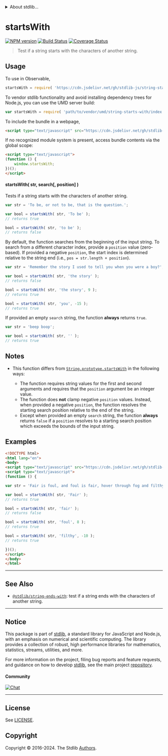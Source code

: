 <!--

@license Apache-2.0

Copyright (c) 2018 The Stdlib Authors.

Licensed under the Apache License, Version 2.0 (the "License");
you may not use this file except in compliance with the License.
You may obtain a copy of the License at

   http://www.apache.org/licenses/LICENSE-2.0

Unless required by applicable law or agreed to in writing, software
distributed under the License is distributed on an "AS IS" BASIS,
WITHOUT WARRANTIES OR CONDITIONS OF ANY KIND, either express or implied.
See the License for the specific language governing permissions and
limitations under the License.

-->


<details>
  <summary>
    About stdlib...
  </summary>
  <p>We believe in a future in which the web is a preferred environment for numerical computation. To help realize this future, we've built stdlib. stdlib is a standard library, with an emphasis on numerical and scientific computation, written in JavaScript (and C) for execution in browsers and in Node.js.</p>
  <p>The library is fully decomposable, being architected in such a way that you can swap out and mix and match APIs and functionality to cater to your exact preferences and use cases.</p>
  <p>When you use stdlib, you can be absolutely certain that you are using the most thorough, rigorous, well-written, studied, documented, tested, measured, and high-quality code out there.</p>
  <p>To join us in bringing numerical computing to the web, get started by checking us out on <a href="https://github.com/stdlib-js/stdlib">GitHub</a>, and please consider <a href="https://opencollective.com/stdlib">financially supporting stdlib</a>. We greatly appreciate your continued support!</p>
</details>

# startsWith

[![NPM version][npm-image]][npm-url] [![Build Status][test-image]][test-url] [![Coverage Status][coverage-image]][coverage-url] <!-- [![dependencies][dependencies-image]][dependencies-url] -->

> Test if a string starts with the characters of another string.

<section class="intro">

</section>

<!-- /.intro -->



<section class="usage">

## Usage

To use in Observable,

```javascript
startsWith = require( 'https://cdn.jsdelivr.net/gh/stdlib-js/string-starts-with@umd/browser.js' )
```

To vendor stdlib functionality and avoid installing dependency trees for Node.js, you can use the UMD server build:

```javascript
var startsWith = require( 'path/to/vendor/umd/string-starts-with/index.js' )
```

To include the bundle in a webpage,

```html
<script type="text/javascript" src="https://cdn.jsdelivr.net/gh/stdlib-js/string-starts-with@umd/browser.js"></script>
```

If no recognized module system is present, access bundle contents via the global scope:

```html
<script type="text/javascript">
(function () {
    window.startsWith;
})();
</script>
```

#### startsWith( str, search\[, position] )

Tests if a string starts with the characters of another string.

```javascript
var str = 'To be, or not to be, that is the question.';

var bool = startsWith( str, 'To be' );
// returns true

bool = startsWith( str, 'to be' );
// returns false
```

By default, the function searches from the beginning of the input string. To search from a different character index, provide a `position` value (zero-based). If provided a negative `position`, the start index is determined relative to the string end (i.e., `pos = str.length + position`).

```javascript
var str = 'Remember the story I used to tell you when you were a boy?';

var bool = startsWith( str, 'the story' );
// returns false

bool = startsWith( str, 'the story', 9 );
// returns true

bool = startsWith( str, 'you', -15 );
// returns true
```

If provided an empty `search` string, the function **always** returns `true`.

```javascript
var str = 'beep boop';

var bool = startsWith( str, '' );
// returns true
```

</section>

<!-- /.usage -->

<section class="notes">

## Notes

-   This function differs from [`String.prototype.startsWith`][mdn-string-startswith] in the following ways:

    -   The function requires string values for the first and second arguments and requires that the `position` argument be an integer value.
    -   The function does **not** clamp negative `position` values. Instead, when provided a negative `position`, the function resolves the starting search position relative to the end of the string.
    -   Except when provided an empty `search` string, the function **always** returns `false` if a `position` resolves to a starting search position which exceeds the bounds of the input string.

</section>

<!-- /.notes -->

<section class="examples">

## Examples

<!-- eslint no-undef: "error" -->

```html
<!DOCTYPE html>
<html lang="en">
<body>
<script type="text/javascript" src="https://cdn.jsdelivr.net/gh/stdlib-js/string-starts-with@umd/browser.js"></script>
<script type="text/javascript">
(function () {

var str = 'Fair is foul, and foul is fair, hover through fog and filthy air';

var bool = startsWith( str, 'Fair' );
// returns true

bool = startsWith( str, 'fair' );
// returns false

bool = startsWith( str, 'foul', 8 );
// returns true

bool = startsWith( str, 'filthy', -10 );
// returns true

})();
</script>
</body>
</html>
```

</section>

<!-- /.examples -->



<!-- Section for related `stdlib` packages. Do not manually edit this section, as it is automatically populated. -->

<section class="related">

* * *

## See Also

-   <span class="package-name">[`@stdlib/string-ends-with`][@stdlib/string/ends-with]</span><span class="delimiter">: </span><span class="description">test if a string ends with the characters of another string.</span>

</section>

<!-- /.related -->

<!-- Section for all links. Make sure to keep an empty line after the `section` element and another before the `/section` close. -->


<section class="main-repo" >

* * *

## Notice

This package is part of [stdlib][stdlib], a standard library for JavaScript and Node.js, with an emphasis on numerical and scientific computing. The library provides a collection of robust, high performance libraries for mathematics, statistics, streams, utilities, and more.

For more information on the project, filing bug reports and feature requests, and guidance on how to develop [stdlib][stdlib], see the main project [repository][stdlib].

#### Community

[![Chat][chat-image]][chat-url]

---

## License

See [LICENSE][stdlib-license].


## Copyright

Copyright &copy; 2016-2024. The Stdlib [Authors][stdlib-authors].

</section>

<!-- /.stdlib -->

<!-- Section for all links. Make sure to keep an empty line after the `section` element and another before the `/section` close. -->

<section class="links">

[npm-image]: http://img.shields.io/npm/v/@stdlib/string-starts-with.svg
[npm-url]: https://npmjs.org/package/@stdlib/string-starts-with

[test-image]: https://github.com/stdlib-js/string-starts-with/actions/workflows/test.yml/badge.svg?branch=v0.2.2
[test-url]: https://github.com/stdlib-js/string-starts-with/actions/workflows/test.yml?query=branch:v0.2.2

[coverage-image]: https://img.shields.io/codecov/c/github/stdlib-js/string-starts-with/main.svg
[coverage-url]: https://codecov.io/github/stdlib-js/string-starts-with?branch=main

<!--

[dependencies-image]: https://img.shields.io/david/stdlib-js/string-starts-with.svg
[dependencies-url]: https://david-dm.org/stdlib-js/string-starts-with/main

-->

[chat-image]: https://img.shields.io/gitter/room/stdlib-js/stdlib.svg
[chat-url]: https://app.gitter.im/#/room/#stdlib-js_stdlib:gitter.im

[stdlib]: https://github.com/stdlib-js/stdlib

[stdlib-authors]: https://github.com/stdlib-js/stdlib/graphs/contributors

[cli-section]: https://github.com/stdlib-js/string-starts-with#cli
[cli-url]: https://github.com/stdlib-js/string-starts-with/tree/cli
[@stdlib/string-starts-with]: https://github.com/stdlib-js/string-starts-with/tree/main

[umd]: https://github.com/umdjs/umd
[es-module]: https://developer.mozilla.org/en-US/docs/Web/JavaScript/Guide/Modules

[deno-url]: https://github.com/stdlib-js/string-starts-with/tree/deno
[deno-readme]: https://github.com/stdlib-js/string-starts-with/blob/deno/README.md
[umd-url]: https://github.com/stdlib-js/string-starts-with/tree/umd
[umd-readme]: https://github.com/stdlib-js/string-starts-with/blob/umd/README.md
[esm-url]: https://github.com/stdlib-js/string-starts-with/tree/esm
[esm-readme]: https://github.com/stdlib-js/string-starts-with/blob/esm/README.md
[branches-url]: https://github.com/stdlib-js/string-starts-with/blob/main/branches.md

[stdlib-license]: https://raw.githubusercontent.com/stdlib-js/string-starts-with/main/LICENSE

[standard-streams]: https://en.wikipedia.org/wiki/Standard_streams

[mdn-regexp]: https://developer.mozilla.org/en-US/docs/Web/JavaScript/Guide/Regular_Expressions

[mdn-string-startswith]: https://developer.mozilla.org/en-US/docs/Web/JavaScript/Reference/Global_Objects/String/startsWith

<!-- <related-links> -->

[@stdlib/string/ends-with]: https://github.com/stdlib-js/string-ends-with/tree/umd

<!-- </related-links> -->

</section>

<!-- /.links -->
